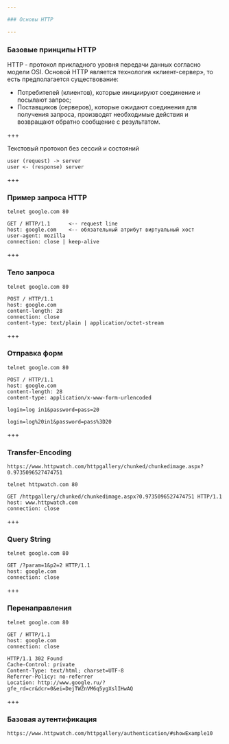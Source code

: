 ```yaml
---

### Основы HTTP

---
```


### Базовые принципы HTTP

HTTP - протокол прикладного уровня передачи данных согласно модели OSI. Основой HTTP является технология «клиент-сервер», то есть предполагается существование:

* Потребителей (клиентов), которые инициируют соединение и посылают запрос;
* Поставщиков (серверов), которые ожидают соединения для получения запроса, производят необходимые действия и возвращают обратно сообщение с результатом.

+++

Текстовый протокол без сессий и состояний

```
user (request) -> server
user <- (response) server
```

+++

### Пример запроса HTTP

```
telnet google.com 80

GET / HTTP/1.1      <-- request line
host: google.com    <-- обязательный атрибут виртуальный хост
user-agent: mozilla
connection: close | keep-alive

```

+++

### Тело запроса

```
telnet google.com 80

POST / HTTP/1.1
host: google.com
content-length: 28
connection: close
content-type: text/plain | application/octet-stream
```

+++

### Отправка форм

```
telnet google.com 80

POST / HTTP/1.1
host: google.com
content-length: 28
content-type: application/x-www-form-urlencoded
```

```
login=log in1&password=pass=20

login=log%20in1&password=pass%3D20
```

+++

### Transfer-Encoding

```
https://www.httpwatch.com/httpgallery/chunked/chunkedimage.aspx?0.9735096527474751
```

```
telnet httpwatch.com 80

GET /httpgallery/chunked/chunkedimage.aspx?0.9735096527474751 HTTP/1.1
host: www.httpwatch.com
connection: close
```

+++

### Query String

```
telnet google.com 80

GET /?param=1&p2=2 HTTP/1.1
host: google.com
connection: close
```

+++

### Перенаправления

```
telnet google.com 80

GET / HTTP/1.1
host: google.com
connection: close
```

```
HTTP/1.1 302 Found
Cache-Control: private
Content-Type: text/html; charset=UTF-8
Referrer-Policy: no-referrer
Location: http://www.google.ru/?gfe_rd=cr&dcr=0&ei=DejTWZnVM6q5ygXslIHwAQ
```

+++

### Базовая аутентификация

```
https://www.httpwatch.com/httpgallery/authentication/#showExample10
```